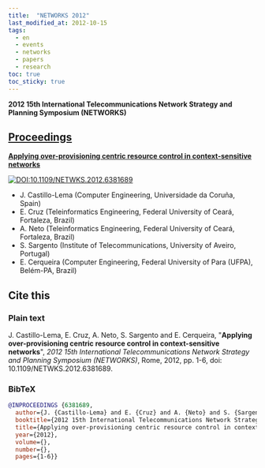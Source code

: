 ```yaml
---
title:  "NETWORKS 2012"
last_modified_at: 2012-10-15
tags:
  - en
  - events
  - networks
  - papers
  - research
toc: true
toc_sticky: true
---
```


**2012 15th International Telecommunications Network Strategy and Planning Symposium (NETWORKS)**

## [Proceedings](https://ieeexplore.ieee.org/xpl/conhome/6365888/proceeding)

[**Applying over-provisioning centric resource control in context-sensitive networks**](https://ieeexplore.ieee.org/document/6825100)

[![DOI:10.1109/NETWKS.2012.6381689](https://zenodo.org/badge/DOI/10.1109/NETWKS.2012.6381689.svg)](https://doi.org/10.1109/NETWKS.2012.6381689)

 - J. Castillo-Lema (Computer Engineering, Universidade da Coruña, Spain)
 - E. Cruz (Teleinformatics Engineering, Federal University of Ceará, Fortaleza, Brazil)
 - A. Neto (Teleinformatics Engineering, Federal University of Ceará, Fortaleza, Brazil)
 - S. Sargento (Institute of Telecommunications, University of Aveiro, Portugal)
 - E. Cerqueira (Computer Engineering, Federal University of Para (UFPA), Belém-PA, Brazil)

## Cite this

### Plain text

J. Castillo-Lema, E. Cruz, A. Neto, S. Sargento and E. Cerqueira, "**Applying over-provisioning centric resource control in context-sensitive networks**", *2012 15th International Telecommunications Network Strategy and Planning Symposium (NETWORKS)*, Rome, 2012, pp. 1-6, doi: 10.1109/NETWKS.2012.6381689.

### BibTeX

```bibtex
@INPROCEEDINGS {6381689,
  author={J. {Castillo-Lema} and E. {Cruz} and A. {Neto} and S. {Sargento} and E. {Cerqueira}},
  booktitle={2012 15th International Telecommunications Network Strategy and Planning Symposium (NETWORKS)},
  title={Applying over-provisioning centric resource control in context-sensitive networks},
  year={2012},
  volume={},
  number={},
  pages={1-6}}
```
